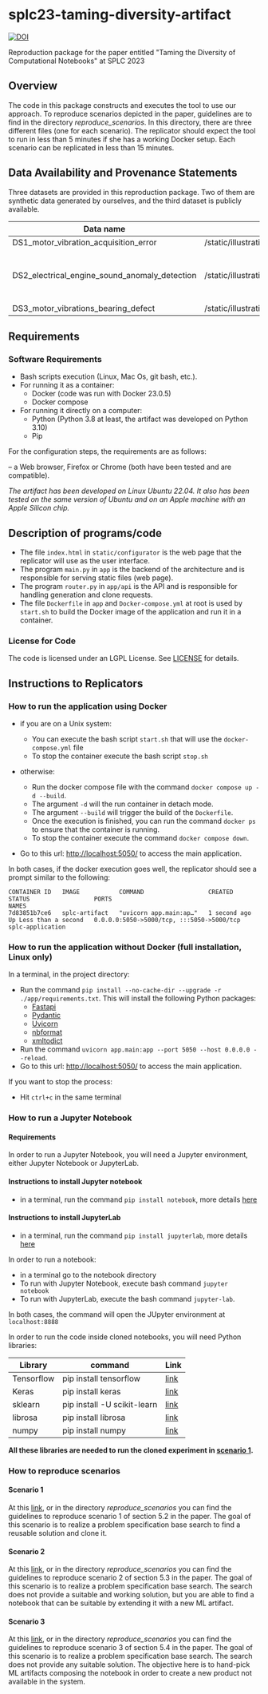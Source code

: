 # splc23-taming-diversity-artifact

[![DOI](https://zenodo.org/badge/627923302.svg)](https://zenodo.org/badge/latestdoi/627923302)

Reproduction package for the paper entitled "Taming the Diversity of Computational Notebooks" at SPLC 2023

## Overview

The code in this package constructs and executes the tool to use our approach. To reproduce scenarios depicted in the paper, guidelines are to find in the directory _reproduce_scenarios_. In this directory, there are three different files (one for each scenario).
The replicator should expect the tool to run in less than 5 minutes if she has a working Docker setup. Each scenario can be replicated in less than 15 minutes.

## Data Availability and Provenance Statements

Three datasets are provided in this reproduction package. Two of them are synthetic data generated by ourselves, and the third dataset is publicly available.

| Data name                                     | Location                                        | Provided | Citation                                                                                                                                                                                |
| --------------------------------------------- | ----------------------------------------------- | -------- | --------------------------------------------------------------------------------------------------------------------------------------------------------------------------------------- |
| DS1_motor_vibration_acquisition_error         | /static/illustration_test_cases/assets/dataset/ | TRUE     | Generated                                                                                                                                                                               |
| DS2_electrical_engine_sound_anomaly_detection | /static/illustration_test_cases/assets/dataset/ | TRUE     | Grollmisch, Sascha, Abeßer, Jakob, Liebetrau, Judith, & Lukashevich, Hanna. (2019). IDMT-ISA-Electric-Engine Dataset (1.0.0) [Data set]. Zenodo. https://doi.org/10.5281/zenodo.7551261 |
| DS3_motor_vibrations_bearing_defect           | /static/illustration_test_cases/assets/dataset/ | TRUE     | Generated                                                                                                                                                                               |

## Requirements

### Software Requirements

- Bash scripts execution (Linux, Mac Os, git bash, etc.).
- For running it as a container:
  - Docker (code was run with Docker 23.0.5)
  - Docker compose
- For running it directly on a computer:
  - Python (Python 3.8 at least, the artifact was developed on Python 3.10)
  - Pip

For the configuration steps, the requirements are as follows:

– a Web browser, Firefox or Chrome (both have been tested and are
compatible).

_The artifact has been developed on Linux Ubuntu 22.04. It also has been tested on the same version of Ubuntu and on an Apple machine with an Apple Silicon chip._

## Description of programs/code

- The file `index.html` in `static/configurator` is the web page that the replicator will use as the user interface.
- The program `main.py` in `app` is the backend of the architecture and is responsible for serving static files (web page).
- The program `router.py` in `app/api` is the API and is responsible for handling generation and clone requests.
- The file `Dockerfile` in `app` and `Docker-compose.yml` at root is used by `start.sh` to build the Docker image of the application and run it in a container.

### License for Code

The code is licensed under an LGPL License. See [LICENSE](./LICENSE) for details.

## Instructions to Replicators

### How to run the application using Docker

- if you are on a Unix system:
  - You can execute the bash script `start.sh` that will use the `docker-compose.yml` file
  - To stop the container execute the bash script `stop.sh`
- otherwise:

  - Run the docker compose file with the command `docker compose up -d --build`.
  - The argument `-d` will the run container in detach mode.
  - The argument `--build` will trigger the build of the `Dockerfile`.
  - Once the execution is finished, you can run the command `docker ps` to ensure that the container is running.
  - To stop the container execute the command `docker compose down`.

- Go to this url: [http://localhost:5050/](http://localhost:5050/) to access the main application.

In both cases, if the docker execution goes well, the replicator should see a prompt similar to the following:

```
CONTAINER ID   IMAGE           COMMAND                  CREATED        STATUS                  PORTS                                       NAMES
7d83851b7ce6   splc-artifact   "uvicorn app.main:ap…"   1 second ago   Up Less than a second   0.0.0.0:5050->5000/tcp, :::5050->5000/tcp   splc-application
```

### How to run the application without Docker (full installation, Linux only)

In a terminal, in the project directory:

- Run the command `pip install --no-cache-dir --upgrade -r ./app/requirements.txt`. This will install the following Python packages:
  - [Fastapi](https://fastapi.tiangolo.com/)
  - [Pydantic](https://docs.pydantic.dev/latest/)
  - [Uvicorn](https://www.uvicorn.org/)
  - [nbformat](https://github.com/jupyter/nbformat)
  - [xmltodict](https://pypi.org/project/xmltodict/)
- Run the command `uvicorn app.main:app --port 5050 --host 0.0.0.0 --reload`.
- Go to this url: [http://localhost:5050/](http://localhost:5050/) to access the main application.

If you want to stop the process:

- Hit `ctrl+c` in the same terminal

### How to run a Jupyter Notebook

#### Requirements

In order to run a Jupyter Notebook, you will need a Jupyter environment, either Jupyter Notebook or JupyterLab.

#### Instructions to install Jupyter notebook

- in a terminal, run the command `pip install notebook`, more details [here](https://jupyter.org/install)

#### Instructions to install JupyterLab

- in a terminal, run the command `pip install jupyterlab`, more details [here](https://jupyter.org/install)

In order to run a notebook:

- in a terminal go to the notebook directory
- To run with Jupyter Notebook, execute bash command `jupyter notebook`
- To run with JupyterLab, execute the bash command `jupyter-lab`.

In both cases, the command will open the JUpyter environment at `localhost:8888`

In order to run the code inside cloned notebooks, you will need Python libraries:

| Library    | command                     | Link                                                 |
| ---------- | --------------------------- | ---------------------------------------------------- |
| Tensorflow | pip install tensorflow      | [link](https://pypi.org/project/tensorflow/)         |
| Keras      | pip install keras           | [link](https://pypi.org/project/keras/)              |
| sklearn    | pip install -U scikit-learn | [link](https://scikit-learn.org/stable/install.html) |
| librosa    | pip install librosa         | [link](https://librosa.org/doc/latest/install.html)  |
| numpy      | pip install numpy           | [link](https://pypi.org/project/numpy/)              |

**All these libraries are needed to run the cloned experiment in [scenario 1](./reproduce_scenarios/reproduce_scenario1.md).**

### How to reproduce scenarios

#### Scenario 1

At this [link](./reproduce_scenarios/reproduce_scenario1.md), or in the directory _reproduce_scenarios_ you can find the guidelines to reproduce scenario 1 of section 5.2 in the paper. The goal of this scenario is to realize a problem specification base search to find a reusable solution and clone it.

#### Scenario 2

At this [link](./reproduce_scenarios/reproduce_scenario2.md), or in the directory _reproduce_scenarios_ you can find the guidelines to reproduce scenario 2 of section 5.3 in the paper. The goal of this scenario is to realize a problem specification base search. The search does not provide a suitable and working solution, but you are able to find a notebook that can be suitable by extending it with a new ML artifact.

#### Scenario 3

At this [link](./reproduce_scenarios/reproduce_scenario3.md), or in the directory _reproduce_scenarios_ you can find the guidelines to reproduce scenario 3 of section 5.4 in the paper. The goal of this scenario is to realize a problem specification base search. The search does not provide any suitable solution. The objective here is to hand-pick ML artifacts composing the notebook in order to create a new product not available in the system.
